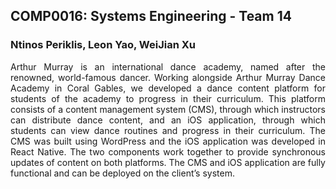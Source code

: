 ## COMP0016: Systems Engineering - Team 14

### Ntinos Periklis, Leon Yao, WeiJian Xu

<p style = "text-align: justify">
Arthur Murray is an international dance academy, named after the renowned, world-famous dancer. Working alongside Arthur Murray Dance Academy in Coral Gables,
we developed a dance content platform for students of the academy to progress in their curriculum. This platform consists of a content management system (CMS),
through which instructors can distribute dance content, and an iOS application, through which students can view dance routines and progress in their curriculum.
The CMS was built using WordPress and the iOS application was developed in React Native. The two components work together to provide synchronous updates of
content on both platforms. The CMS and iOS application are fully functional and can be deployed on the client’s system.
</p>
